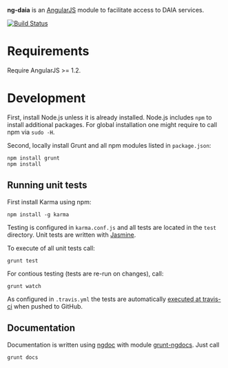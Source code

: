 **ng-daia** is an [AngularJS](http://angularjs.org/) module to facilitate access to DAIA services.

[![Build Status](https://travis-ci.org/gbv/ng-daia.png?branch=master)](https://travis-ci.org/gbv/ng-daia)

# Requirements

Require AngularJS >= 1.2.

# Development

First, install Node.js unless it is already installed. Node.js includes `npm`
to install additional packages. For global installation one might require to
call npm via `sudo -H`.

Second, locally install Grunt and all npm modules listed in `package.json`:

    npm install grunt 
    npm install

## Running unit tests

First install Karma using npm:

    npm install -g karma

Testing is configured in `karma.conf.js` and all tests are located in the
`test` directory. Unit tests are written with
[Jasmine](http://pivotal.github.io/jasmine/).

To execute of all unit tests call:

    grunt test

For contious testing (tests are re-run on changes), call:

    grunt watch

As configured in `.travis.yml` the tests are automatically 
[executed at travis-ci](https://travis-ci.org/gbv/ng-skos)
when pushed to GitHub.

## Documentation

Documentation is written using
[ngdoc](https://github.com/angular/angular.js/wiki/Writing-AngularJS-Documentation)
with module [grunt-ngdocs](https://www.npmjs.org/package/grunt-ngdoc). Just call

    grunt docs

